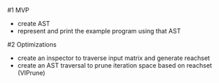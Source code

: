 #1 MVP
* create AST
* represent and print the example program using that AST

#2 Optimizations
* create an inspector to traverse input matrix and generate reachset
* create an AST traversal to prune iteration space based on reachset (VIPrune) 
